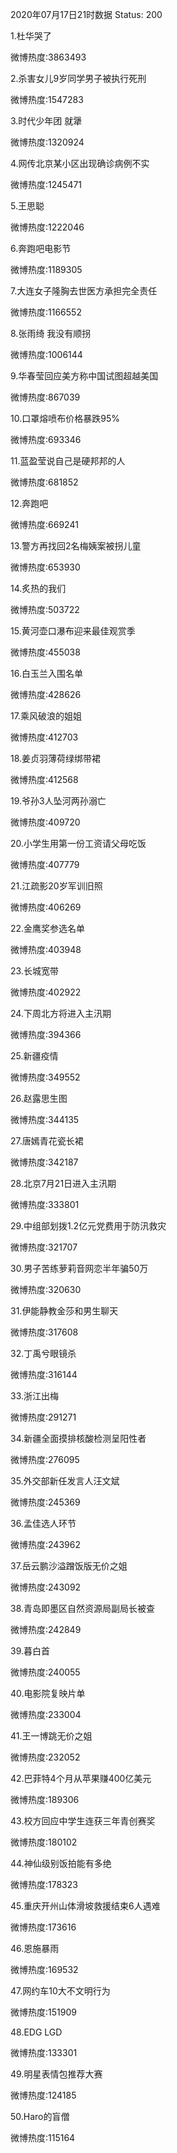 2020年07月17日21时数据
Status: 200

1.杜华哭了

微博热度:3863493

2.杀害女儿9岁同学男子被执行死刑

微博热度:1547283

3.时代少年团 就犟

微博热度:1320924

4.网传北京某小区出现确诊病例不实

微博热度:1245471

5.王思聪

微博热度:1222046

6.奔跑吧电影节

微博热度:1189305

7.大连女子隆胸去世医方承担完全责任

微博热度:1166552

8.张雨绮 我没有顺拐

微博热度:1006144

9.华春莹回应美方称中国试图超越美国

微博热度:867039

10.口罩熔喷布价格暴跌95%

微博热度:693346

11.蓝盈莹说自己是硬邦邦的人

微博热度:681852

12.奔跑吧

微博热度:669241

13.警方再找回2名梅姨案被拐儿童

微博热度:653930

14.炙热的我们

微博热度:503722

15.黄河壶口瀑布迎来最佳观赏季

微博热度:455038

16.白玉兰入围名单

微博热度:428626

17.乘风破浪的姐姐

微博热度:412703

18.姜贞羽薄荷绿绑带裙

微博热度:412568

19.爷孙3人坠河两孙溺亡

微博热度:409720

20.小学生用第一份工资请父母吃饭

微博热度:407779

21.江疏影20岁军训旧照

微博热度:406269

22.金鹰奖参选名单

微博热度:403948

23.长城宽带

微博热度:402922

24.下周北方将进入主汛期

微博热度:394366

25.新疆疫情

微博热度:349552

26.赵露思生图

微博热度:344135

27.唐嫣青花瓷长裙

微博热度:342187

28.北京7月21日进入主汛期

微博热度:333801

29.中组部划拨1.2亿元党费用于防汛救灾

微博热度:321707

30.男子苦练萝莉音网恋半年骗50万

微博热度:320630

31.伊能静教金莎和男生聊天

微博热度:317608

32.丁禹兮眼镜杀

微博热度:316144

33.浙江出梅

微博热度:291271

34.新疆全面摸排核酸检测呈阳性者

微博热度:276095

35.外交部新任发言人汪文斌

微博热度:245369

36.孟佳选人环节

微博热度:243962

37.岳云鹏沙溢蹭饭版无价之姐

微博热度:243092

38.青岛即墨区自然资源局副局长被查

微博热度:242849

39.暮白首

微博热度:240055

40.电影院复映片单

微博热度:233004

41.王一博跳无价之姐

微博热度:232052

42.巴菲特4个月从苹果赚400亿美元

微博热度:189306

43.校方回应中学生连获三年青创赛奖

微博热度:180102

44.神仙级别饭拍能有多绝

微博热度:178323

45.重庆开州山体滑坡救援结束6人遇难

微博热度:173616

46.恩施暴雨

微博热度:169532

47.网约车10大不文明行为

微博热度:151909

48.EDG LGD

微博热度:133301

49.明星表情包推荐大赛

微博热度:124185

50.Haro的盲僧

微博热度:115164

